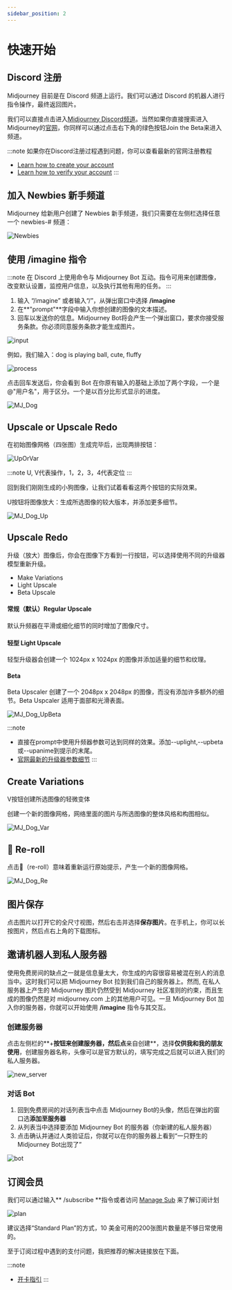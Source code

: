 ```yaml
---
sidebar_position: 2
---
```

# 快速开始

## Discord 注册

Midjourney 目前是在 Discord 频道上运行。我们可以通过 Discord 的机器人进行指令操作，最终返回图片。

我们可以直接点击进入[Midjourney Discord频道](https://discord.com/invite/midjourney)。当然如果你直接搜索进入Midjourney的[官网](https://www.midjourney.com/home/?callbackUrl=%2Fapp%2F)，你同样可以通过点击右下角的绿色按钮Join the Beta来进入频道。 

:::note
如果你在Discord注册过程遇到问题，你可以查看最新的官网注册教程
- [Learn how to create your account](https://support.discord.com/hc/en-us/articles/360033931551-Getting-Started)
- [Learn how to verify your account](https://support.discord.com/hc/en-us/articles/6181726888215)
:::

## 加入 Newbies 新手频道

Midjourney 给新用户创建了 Newbies 新手频道，我们只需要在左侧栏选择任意一个 newbies-# 频道：

![Newbies](./img/mark_newbies.png)

## 使用 /imagine 指令

:::note
在 Discord 上使用命令与 Midjourney Bot 互动。指令可用来创建图像，改变默认设置，监控用户信息，以及执行其他有用的任务。
:::

1. 输入 “/imagine” 或者输入“/”，从弹出窗口中选择 **/imagine**
2. 在**"prompt"**字段中输入你想创建的图像的文本描述。
3. 回车以发送你的信息。Midjourney Bot将会产生一个弹出窗口，要求你接受服务条款。你必须同意服务条款才能生成图片。

![input](./img/MJ_ImagineCommand.gif)

例如，我们输入：dog is playing ball, cute, fluffy

![process](./img/process.png)

点击回车发送后，你会看到 Bot 在你原有输入的基础上添加了两个字段，一个是@"用户名"，用于区分。一个是以百分比形式显示的进度。

![MJ_Dog](./img/MJ_Dog.png)

## Upscale or Upscale Redo

在初始图像网格（四张图）生成完毕后，出现两排按钮：

![UpOrVar](./img/MJ_Interface_UX.png)

:::note
U, V代表操作，1，2，3，4代表定位
:::

回到我们刚刚生成的小狗图像，让我们试着看看这两个按钮的实际效果。

U按钮将图像放大：生成所选图像的较大版本，并添加更多细节。

![MJ_Dog_Up](./img/MJ_Dog_Up.png)

## Upscale Redo

升级（放大）图像后，你会在图像下方看到一行按钮，可以选择使用不同的升级器模型重新升级。

- Make Variations 
- Light Upscale 
- Beta Upscale

#### 常规（默认）Regular Upscale

默认升频器在平滑或细化细节的同时增加了图像尺寸。

#### 轻型 Light Upscale

轻型升级器会创建一个 1024px x 1024px 的图像并添加适量的细节和纹理。

#### Beta

Beta Upscaler 创建了一个 2048px x 2048px 的图像，而没有添加许多额外的细节。Beta Uspcaler 适用于面部和光滑表面。

![MJ_Dog_UpBeta](./img/MJ_Dog_UpBeta.png)

:::note
- 直接在prompt中使用升频器参数可达到同样的效果。添加--uplight,--upbeta或--upanime到提示的末尾。
- [官网最新的升级器参数细节](https://docs.midjourney.com/docs/upscalers)
:::

## Create Variations

V按钮创建所选图像的轻微变体

创建一个新的图像网格，网络里面的图片与所选图像的整体风格和构图相似。

![MJ_Dog_Var](./img/MJ_Dog_Var.png)

## 🔄 Re-roll

点击🔄（re-roll）意味着重新运行原始提示，产生一个新的图像网格。

![MJ_Dog_Re](./img/MJ_Dog_Re.png)

## 图片保存 

点击图片以打开它的全尺寸视图，然后右击并选择**保存图片**。在手机上，你可以长按图片，然后点右上角的下载图标。

## 邀请机器人到私人服务器

使用免费房间的缺点之一就是信息量太大，你生成的内容很容易被混在别人的消息当中。这时我们可以把 Midjourney Bot 拉到我们自己的服务器上。然而, 在私人服务器上产生的 Midjourney 图片仍然受到 Midjourney 社区准则的约束，而且生成的图像仍然是对 midjourney.com 上的其他用户可见。一旦 Midjourney Bot 加入你的服务器，你就可以开始使用 **/imagine** 指令与其交互。

### 创建服务器

点击左侧栏的**+**按钮来创建服务器，然后点**亲自创建**，选择**仅供我和我的朋友使用**，创建服务器名称，头像可以是官方默认的，填写完成之后就可以进入我们的私人服务器。

![new_server](./img/new_server.png)

### 对话 Bot 

1. 回到免费房间的对话列表当中点击 Midjourney Bot的头像，然后在弹出的窗口选**添加至服务器**
2. 从列表当中选择要添加 Midjourney Bot 的服务器（你新建的私人服务器）
3. 点击确认并通过人类验证后，你就可以在你的服务器上看到“一只野生的 Midjourney Bot出现了”

![bot](./img/add_bot.png)

## 订阅会员

我们可以通过输入** /subscribe **指令或者访问 [Manage Sub](https://www.midjourney.com/account/) 来了解订阅计划

![plan](./img/plan.png)

建议选择“Standard Plan”的方式，10 美金可用的200张图片数量是不够日常使用的。

至于订阅过程中遇到的支付问题，我把推荐的解决链接放在下面。

:::note
- [开卡指引](https://zhuanlan.zhihu.com/p/619289623)
:::
